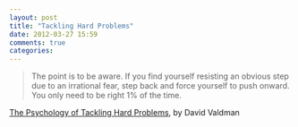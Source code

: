 ```yaml
---
layout: post
title: "Tackling Hard Problems"
date: 2012-03-27 15:59
comments: true
categories: 
---
```


> The point is to be aware. If you find yourself resisting an obvious step due to
> an irrational fear, step back and force yourself to push onward. You only need
> to be right 1% of the time.

[The Psychology of Tackling Hard Problems](http://davidvaldman.com/post/20027940591/psychofhardproblems),
by David Valdman
